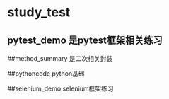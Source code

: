 # study_test

## pytest_demo 是pytest框架相关练习

##method_summary 是二次相关封装

##pythoncode  python基础

##selenium_demo selenium框架练习
